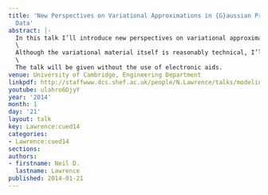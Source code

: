 ```yaml
---
title: 'New Perspectives on Variational Approximations in {G}aussian Processes: Modelling
  Data'
abstract: |-
  In this talk I’ll introduce new perspectives on variational approximations. Many of the ideas may be widely applicable, but we will try to instantiate them in the context of Gaussian process models.\
  \
  Although the variational material itself is reasonably technical, I’ll try and start the talk by making general statements about data modelling. Then, in an effort to make the talk seem coherent, I’ll make claims that the technical material which follows was inspired by the wider perspective I’ve given. Of course in practice, the technical material really emerged across a number of years during discussions with many people, and the general perspective has been retrofitted. Still, I’ll be giving the talk amongst friends, so no one will mind too much if the story doesn’t really fit together, and in fact it might be a good trigger for discussion. Speaking of which, I’ll be looking forward to lots of audience participation, and such participation may take the talk in previously unplanned directions.\
  \
  The talk will be given without the use of electronic aids.
venue: University of Cambridge, Engineering Department
linkpdf: http://staffwww.dcs.shef.ac.uk/people/N.Lawrence/talks/modeling_things.pdf
youtube: ulahro6DjyY
year: '2014'
month: 1
day: '21'
layout: talk
key: Lawrence:cued14
categories:
- Lawrence:cued14
sections: 
authors:
- firstname: Neil D.
  lastname: Lawrence
published: 2014-01-21
---
```

